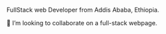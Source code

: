 FullStack web Developer from Addis Ababa, Ethiopia.

👯 I’m looking to collaborate on a full-stack webpage.

